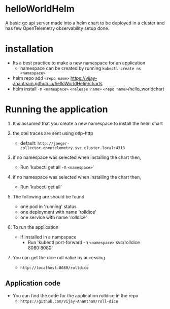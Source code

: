 # helloWorldHelm
A basic go api server made into a helm chart to be deployed in a cluster and has few OpenTelemetry observability setup done.

# installation
- Its a best practice to make a new namespace for an application
    - namespace can be created by running `kubectl create ns <namespace>`
- helm repo add `<repo name>` https://vijay-anantham.github.io/helloWorldHelm/charts
- helm install -n `<namespace>` `<release name>` `<repo name>`/hello_worldchart

# Running the application

1. It is assumed that you create a new namespace to install the helm chart

2. the otel traces are sent using otlp-http
    - default: `http://jaeger-collector.opentelemetry.svc.cluster.local:4318`
3. if no namespace was selected when installing the chart then,
    - Run 'kubectl get all -n `<namespace>`'

4. if no namespace was selected when installing the chart then,
    - Run 'kubectl get all'

5. The following are should be found.
    - one pod in 'running' status
    - one deployment with name 'rolldice'
    - one service with name 'rolldice'

6. To run the application
    - If installed in a nampspace
        - Run 'kubectl port-forward -n `<namespace>` svc/rolldice 8080:8080'

7. You can get the dice roll value by accessing
    - `http://localhost:8080/rolldice`

## Application code
- You can find the code for the application rolldice in the repo
    - `https://github.com/Vijay-Anantham/roll-dice`
    
